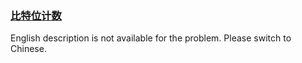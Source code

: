 ### [比特位计数](https://leetcode.com/problems/w3tCBm)

<p>English description is not available for the problem. Please switch to Chinese.</p>
